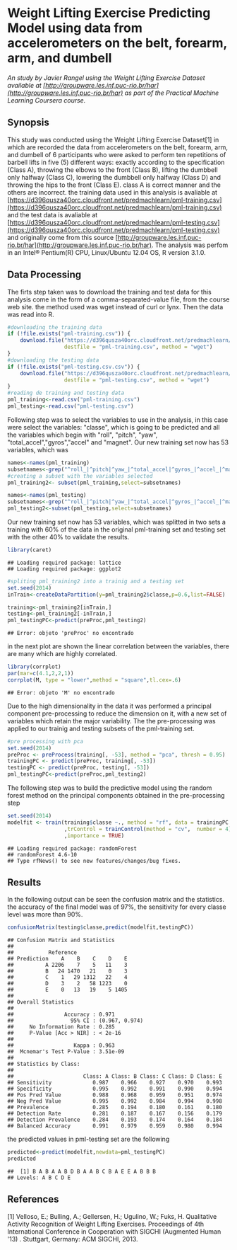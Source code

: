 Weight Lifting Exercise Predicting Model using data from accelerometers on the belt, forearm, arm, and dumbell
========================================================
*An study by Javier Rangel using the Weight Lifting Exercise Dataset available at [http://groupware.les.inf.puc-rio.br/har](http://groupware.les.inf.puc-rio.br/har) as part of the Practical Machine Learning Coursera course.*

## Synopsis
This study was conducted using the Weight Lifting Exercise Dataset[1] in which are recorded the data from accelerometers on the belt, forearm, arm, and dumbell of 6 participants who were asked to perform ten repetitions of barbell lifts in five (5) different ways: exactly according to the specification (Class A), throwing the elbows to the front (Class B), lifting the dumbbell only halfway (Class C), lowering the dumbbell only halfway (Class D) and throwing the hips to the front (Class E). class A is correct manner and the others are incorrect.
the training data used in this analysis is avaliable at [https://d396qusza40orc.cloudfront.net/predmachlearn/pml-training.csv](https://d396qusza40orc.cloudfront.net/predmachlearn/pml-training.csv) and the test data is avaliable at [https://d396qusza40orc.cloudfront.net/predmachlearn/pml-testing.csv](https://d396qusza40orc.cloudfront.net/predmachlearn/pml-testing.csv) and originally come from this source [http://groupware.les.inf.puc-rio.br/har](http://groupware.les.inf.puc-rio.br/har).
The analysis was perfom in an Intel® Pentium(R) CPU, Linux/Ubuntu 12.04 OS, R version 3.1.0.

## Data Processing
The firts step taken was to download the training and test data for this analysis come in the form of a comma-separated-value file, from the course web site. the method used was wget instead of curl or lynx. Then the data was read into R. 


```r
#downloading the training data 
if (!file.exists("pml-training.csv")) {
    download.file("https://d396qusza40orc.cloudfront.net/predmachlearn/pml-training.csv", 
                  destfile = "pml-training.csv", method = "wget")
}
#downloading the testing data 
if (!file.exists("pml-testing.csv.csv")) {
    download.file("https://d396qusza40orc.cloudfront.net/predmachlearn/pml-testing.csv", 
                  destfile = "pml-testing.csv", method = "wget")
}
#reading de training and testing data
pml_training<-read.csv("pml-training.csv")
pml_testing<-read.csv("pml-testing.csv")
```
Following step was to select the variables to use in the analysis, in this case were select the variables: "classe", which is going to be predicted and all the variables which begin with "roll", "pitch", "yaw", "total_accel","gyros","accel" and "magnet".
 Our new training set now has 53 variables, which was 
 
 

```r
names<-names(pml_training)
subsetnames<-grep("^roll_|^pitch|^yaw_|^total_accel|^gyros_|^accel_|^magnet|classe",names,value=T)
#creating a subset with the variables selected
pml_training2<- subset(pml_training,select=subsetnames)

names<-names(pml_testing)
subsetnames<-grep("^roll_|^pitch|^yaw_|^total_accel|^gyros_|^accel_|^magnet|classe",names,value=T)
pml_testing2<-subset(pml_testing,select=subsetnames)
```

Our new training set now has 53 variables, which was splitted in two sets a training with 60% of the data in the original pml-training set and testing set with the other 40% to validate the results.


```r
library(caret)
```

```
## Loading required package: lattice
## Loading required package: ggplot2
```

```r
#spliting pml_training2 into a trainig and a testing set 
set.seed(2014)
inTrain<-createDataPartition(y=pml_training2$classe,p=0.6,list=FALSE)

training<-pml_training2[inTrain,]
testing<-pml_training2[-inTrain,]
pml_testingPC<-predict(preProc,pml_testing2)
```

```
## Error: objeto 'preProc' no encontrado
```
in the next plot are shown the linear correlation between the variables, there are many which are highly correlated.


```r
library(corrplot)
par(mar=c(4.1,2,2,1))
corrplot(M, type = "lower",method = "square",tl.cex=.6)
```

```
## Error: objeto 'M' no encontrado
```

Due to the high dimensionality in the data it was performed a principal component pre-processing to reduce the dimension on it, with a new set of variables which retain the major variability. The the pre-processing was applied to our trainig and testing subsets of the pml-training set.


```r
#pre processing with pca
set.seed(2014)
preProc <- preProcess(training[, -53], method = "pca", thresh = 0.95)
trainingPC <- predict(preProc, training[, -53])
testingPC <- predict(preProc, testing[, -53])
pml_testingPC<-predict(preProc,pml_testing2)
```
The following step was to build the predictive model using the random forest method on the principal components obtained in the pre-processing step


```r
set.seed(2014)
modelfit <- train(training$classe ~., method = "rf", data = trainingPC
                  ,trControl = trainControl(method = "cv",  number = 4)
                  ,importance = TRUE)
```

```
## Loading required package: randomForest
## randomForest 4.6-10
## Type rfNews() to see new features/changes/bug fixes.
```


## Results
In  the following output can be seen the confusion matrix and  the statistics. the accuracy of the final model was of 97%, the sensitivity for every classe level was more than 90%.


```r
confusionMatrix(testing$classe,predict(modelfit,testingPC))
```

```
## Confusion Matrix and Statistics
## 
##           Reference
## Prediction    A    B    C    D    E
##          A 2206    7    5   11    3
##          B   24 1470   21    0    3
##          C    1   29 1312   22    4
##          D    3    2   58 1223    0
##          E    0   13   19    5 1405
## 
## Overall Statistics
##                                         
##                Accuracy : 0.971         
##                  95% CI : (0.967, 0.974)
##     No Information Rate : 0.285         
##     P-Value [Acc > NIR] : < 2e-16       
##                                         
##                   Kappa : 0.963         
##  Mcnemar's Test P-Value : 3.51e-09      
## 
## Statistics by Class:
## 
##                      Class: A Class: B Class: C Class: D Class: E
## Sensitivity             0.987    0.966    0.927    0.970    0.993
## Specificity             0.995    0.992    0.991    0.990    0.994
## Pos Pred Value          0.988    0.968    0.959    0.951    0.974
## Neg Pred Value          0.995    0.992    0.984    0.994    0.998
## Prevalence              0.285    0.194    0.180    0.161    0.180
## Detection Rate          0.281    0.187    0.167    0.156    0.179
## Detection Prevalence    0.284    0.193    0.174    0.164    0.184
## Balanced Accuracy       0.991    0.979    0.959    0.980    0.994
```

the predicted values in pml-testing set are the following

```r
predicted<-predict(modelfit,newdata=pml_testingPC)
predicted
```

```
##  [1] B A B A A B D B A A B C B A E E A B B B
## Levels: A B C D E
```


## References

[1] Velloso, E.; Bulling, A.; Gellersen, H.; Ugulino, W.; Fuks, H. Qualitative Activity Recognition of Weight Lifting Exercises. Proceedings of 4th International Conference in Cooperation with SIGCHI (Augmented Human '13) . Stuttgart, Germany: ACM SIGCHI, 2013.
